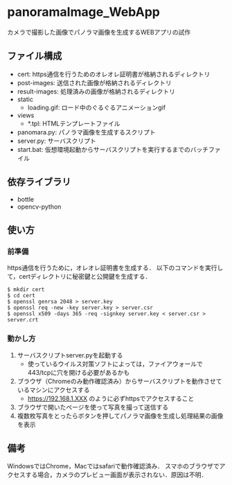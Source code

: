 
# panoramaImage_WebApp
カメラで撮影した画像でパノラマ画像を生成するWEBアプリの試作


## ファイル構成
- cert: https通信を行うためのオレオレ証明書が格納されるディレクトリ
- post-images: 送信された画像が格納されるディレクトリ
- result-images: 処理済みの画像が格納されるディレクトリ
- static
    - loading.gif: ロード中のぐるぐるアニメーションgif
- views
    - *.tpl: HTMLテンプレートファイル
- panomara.py: パノラマ画像を生成するスクリプト
- server.py: サーバスクリプト
- start.bat: 仮想環境起動からサーバスクリプトを実行するまでのバッチファイル


## 依存ライブラリ
- bottle
- opencv-python


## 使い方
### 前準備
https通信を行うために，オレオレ証明書を生成する．
以下のコマンドを実行して，certディレクトリに秘密鍵と公開鍵を生成する．

```
$ mkdir cert
$ cd cert
$ openssl genrsa 2048 > server.key
$ openssl req -new -key server.key > server.csr
$ openssl x509 -days 365 -req -signkey server.key < server.csr > server.crt
```


### 動かし方
1. サーバスクリプトserver.pyを起動する
    - 使っているウイルス対策ソフトによっては，ファイアウォールで443/tcpに穴を開ける必要があるかも
2. ブラウザ（Chromeのみ動作確認済み）からサーバスクリプトを動作させているマシンにアクセスする
    - https://192.168.1.XXX のように必ずhttpsでアクセスすること
3. ブラウザで開いたページを使って写真を撮って送信する
4. 複数枚写真をとったらボタンを押してパノラマ画像を生成し処理結果の画像を表示

## 備考
WindowsではChrome，Macではsafariで動作確認済み．
スマホのブラウザでアクセスする場合，カメラのプレビュー画面が表示されない．原因は不明．
